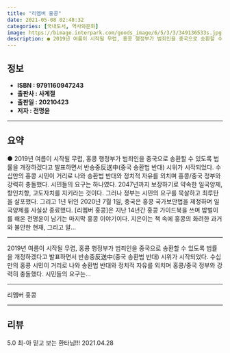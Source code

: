 ```yaml
---
title: "리멤버 홍콩"
date: 2021-05-08 02:48:32
categories: [국내도서, 역사와문화]
image: https://bimage.interpark.com/goods_image/6/5/3/3/349136533s.jpg
description: ● 2019년 여름이 시작될 무렵, 홍콩 행정부가 범죄인을 중국으로 송환할 수 있도록 법률을 개정하겠다고 발표하면서 반송중反送中(중국 송환법 반대) 시위가 시작되었다. 수십만의 홍콩 시민이 거리로 나와 송환법 반대와 정치적 자유를 외치며 홍콩/중국 정부와 강력히 충돌했다. 시민들의 요
---
```


## **정보**

- **ISBN : 9791160947243**
- **출판사 : 사계절**
- **출판일 : 20210423**
- **저자 : 전명윤**

------



## **요약**

●  2019년 여름이 시작될 무렵, 홍콩 행정부가 범죄인을 중국으로 송환할 수 있도록 법률을 개정하겠다고 발표하면서 반송중反送中(중국 송환법 반대) 시위가 시작되었다. 수십만의 홍콩 시민이 거리로 나와 송환법 반대와 정치적 자유를 외치며 홍콩/중국 정부와 강력히 충돌했다. 시민들의 요구는 하나였다. 2047년까지 보장하기로 약속한 일국양제, 항인치항, 고도자치를 지키라는 것이다. 그러나 정부는 시민의 요구를 묵살하고 최루탄을 살포했다. 그리고 1년 뒤인 2020년 7월 1일, 중국은 홍콩 국가보안법을 제정하며 일국양제를 사실상 종료했다. [리멤버 홍콩]은 지난 14년간 홍콩 가이드북을 쓰며 밥벌이를 해온 전명윤이 남기는 마지막 홍콩 이야기이다. 지은이는 책 속에 홍콩의 화려한 과거와 불안한 현재, 그리고 알...

------

2019년 여름이 시작될 무렵, 홍콩 행정부가 범죄인을 중국으로 송환할 수 있도록 법률을 개정하겠다고 발표하면서 반송중反送中(중국 송환법 반대) 시위가 시작되었다. 수십만의 홍콩 시민이 거리로 나와 송환법 반대와 정치적 자유를 외치며 홍콩/중국 정부와 강력히 충돌했다. 시민들의 요구는... 

------


리멤버 홍콩 

------


## **리뷰** 

5.0 최-아 믿고 보는 환타님!!! 2021.04.28 <br/>